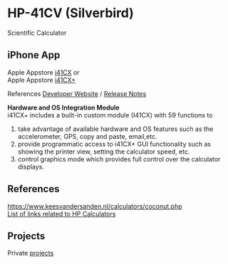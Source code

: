 # HP-41CV (Silverbird)
Scientific Calculator

## iPhone App 
Apple Appstore [i41CX](https://apps.apple.com/de/app/i41cx/id292619450)  or   
Apple Appstore [i41CX+](https://apps.apple.com/de/app/i41cx/id289068865)  

References [Developer Website](http://alsoftiphone.com/) / [Release Notes](http://alsoftiphone.com/i41CX/releaseNotes.txt)  


**Hardware and OS Integration Module**  
i41CX+ includes a built-in custom module (I41CX) with 59 functions to   
1. take advantage of available hardware and OS features such as the accelerometer, GPS, copy and paste, email,etc.
2. provide programmatic access to i41CX+ GUI functionality such as showing the printer view, setting the calculator speed, etc.
3. control graphics mode which provides full control over the calculator displays.

## References

https://www.keesvandersanden.nl/calculators/coconut.php  
[List of links related to HP Calculators](https://www.keesvandersanden.nl/calculators/links.php)

## Projects

Private [projects](https://github.com/griemide/i41CX/)  
[]() 
[]() 
[]() 
